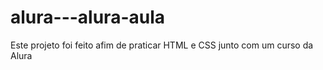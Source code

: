 # alura---alura-aula
Este projeto foi feito afim de praticar HTML e CSS junto com um curso da Alura
